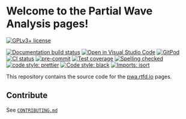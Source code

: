 # Welcome to the Partial Wave Analysis pages!

[![GPLv3+ license](https://img.shields.io/badge/License-GPLv3+-blue.svg)](https://www.gnu.org/licenses/gpl-3.0-standalone.html)

[![Documentation build status](https://readthedocs.org/projects/pwa/badge/?version=latest)](https://pwa.readthedocs.io)
[![Open in Visual Studio Code](https://open.vscode.dev/badges/open-in-vscode.svg)](https://open.vscode.dev/ComPWA/PWA-pages)
[![GitPod](https://img.shields.io/badge/gitpod-open-blue?logo=gitpod)](https://gitpod.io/#https://github.com/ComPWA/PWA-pages)
[![CI status](https://github.com/ComPWA/PWA-pages/workflows/CI/badge.svg)](https://github.com/ComPWA/PWA-pages/actions?query=branch%3Amain+workflow%3ACI)
[![pre-commit](https://img.shields.io/badge/pre--commit-enabled-brightgreen)](https://github.com/pre-commit/pre-commit)
[![Test coverage](https://codecov.io/gh/ComPWA/PWA-pages/branch/main/graph/badge.svg)](https://codecov.io/gh/ComPWA/PWA-pages)
[![Spelling checked](https://img.shields.io/badge/cspell-checked-brightgreen.svg)](https://github.com/streetsidesoftware/cspell/tree/master/packages/cspell)
[![code style: prettier](https://img.shields.io/badge/code_style-prettier-ff69b4.svg?style=flat-square)](https://github.com/prettier/prettier)
[![Code style: black](https://img.shields.io/badge/code%20style-black-000000.svg)](https://github.com/psf/black)
[![Imports: isort](https://img.shields.io/badge/%20imports-isort-%231674b1?style=flat&labelColor=ef8336)](https://pycqa.github.io/isort/)

This repository contains the source code for the
[pwa.rtfd.io](https://pwa.readthedocs.io) pages.

## Contribute

See [`CONTRIBUTING.md`](./CONTRIBUTING.md)

